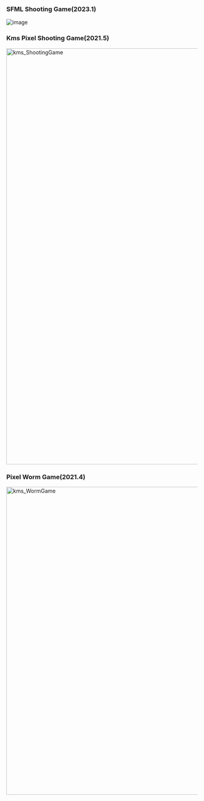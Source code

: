 ### SFML Shooting Game(2023.1)

![image](https://github.com/user-attachments/assets/1d70661b-48ee-49ea-9cb1-37c335a68549)


### Kms Pixel Shooting Game(2021.5)

<img width="1092" alt="kms_ShootingGame" src="https://github.com/user-attachments/assets/0cc93c3a-eb69-41ec-86b1-2a659bd12ca4" />


### Pixel Worm Game(2021.4)

<img width="808" alt="kms_WormGame" src="https://github.com/user-attachments/assets/dcdd4094-85dc-458e-87d0-510e0f2edec9" />



